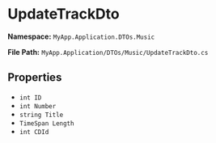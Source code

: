 # UpdateTrackDto

**Namespace:** `MyApp.Application.DTOs.Music`

**File Path:** `MyApp.Application/DTOs/Music/UpdateTrackDto.cs`

## Properties

- `int ID`
- `int Number`
- `string Title`
- `TimeSpan Length`
- `int CDId`

